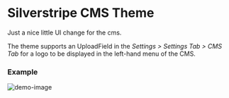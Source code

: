 # Silverstripe CMS Theme

Just a nice little UI change for the cms.

The theme supports an UploadField in the *Settings > Settings Tab > CMS Tab* for a logo to be displayed in the left-hand menu of the CMS.

### Example

![demo-image](https://cloud.githubusercontent.com/assets/1136811/7264694/a272d25c-e8e2-11e4-8981-4216ad31f09e.png)
